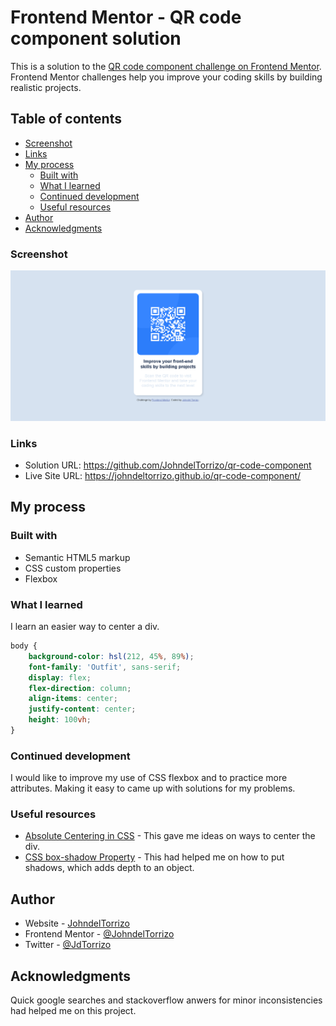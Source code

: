 # Frontend Mentor - QR code component solution

This is a solution to the [QR code component challenge on Frontend Mentor](https://www.frontendmentor.io/challenges/qr-code-component-iux_sIO_H). Frontend Mentor challenges help you improve your coding skills by building realistic projects. 

## Table of contents
  - [Screenshot](#screenshot)
  - [Links](#links)
- [My process](#my-process)
  - [Built with](#built-with)
  - [What I learned](#what-i-learned)
  - [Continued development](#continued-development)
  - [Useful resources](#useful-resources)
- [Author](#author)
- [Acknowledgments](#acknowledgments)

### Screenshot

![](./images/screenshot.png)


### Links

- Solution URL: https://github.com/JohndelTorrizo/qr-code-component
- Live Site URL: https://johndeltorrizo.github.io/qr-code-component/
## My process

### Built with

- Semantic HTML5 markup
- CSS custom properties
- Flexbox

### What I learned

I learn an easier way to center a div.

```css
body {
    background-color: hsl(212, 45%, 89%);
    font-family: 'Outfit', sans-serif;
    display: flex;
    flex-direction: column;
    align-items: center;
    justify-content: center;
    height: 100vh;
}
```


### Continued development

I would like to improve my use of CSS flexbox and to practice more attributes. Making it easy to came up with solutions for my problems.

### Useful resources

- [Absolute Centering in CSS](https://medium.com/front-end-weekly/absolute-centering-in-css-ea3a9d0ad72e) - This gave me ideas on ways to center the div.
- [CSS box-shadow Property](https://www.w3schools.com/cssref/css3_pr_box-shadow.php) - This had helped me on how to put shadows, which adds depth to an object.

## Author

- Website - [JohndelTorrizo](https://github.com/JohndelTorrizo)
- Frontend Mentor - [@JohndelTorrizo](https://www.frontendmentor.io/profile/JohndelTorrizo)
- Twitter - [@JdTorrizo](https://twitter.com/JdTorrizo)


## Acknowledgments

Quick google searches and stackoverflow anwers for minor inconsistencies had helped me on this project.
